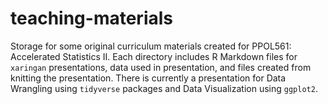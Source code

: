 # teaching-materials

Storage for some original curriculum materials created for PPOL561: Accelerated Statistics II. Each directory includes R Markdown files for `xaringan` presentations, data used in presentation, and files created from knitting the presentation. There is currently a presentation for Data Wrangling using `tidyverse` packages and Data Visualization using `ggplot2`.
